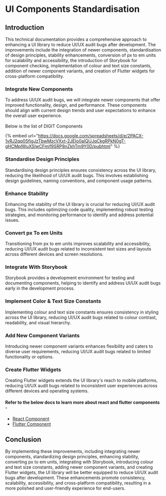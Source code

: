 # UI Components Standardisation

## Introduction <a href="#dlzdc5xdz5ch" id="dlzdc5xdz5ch"></a>

This technical documentation provides a comprehensive approach to enhancing a UI library to reduce UI/UX audit bugs after development. The improvements include the integration of newer components, standardisation of design principles, stability enhancements, conversion of px to em units for scalability and accessibility, the introduction of Storybook for component checking, implementation of colour and text size constants, addition of newer component variants, and creation of Flutter widgets for cross-platform compatibility.

### Integrate New Components <a href="#id-3aqkabis4f9a" id="id-3aqkabis4f9a"></a>

To address UI/UX audit bugs, we will integrate newer components that offer improved functionality, design, and performance. These components should align with current design trends and user expectations to enhance the overall user experience.\
\
Below is the list of DIGIT Components

{% embed url="https://docs.google.com/spreadsheets/d/e/2PACX-1vRJ2qq0SfjgJzTbwMzcVXxt-2JEIo0aIQUJqCkgRPkN0gT-gHCMplWuXSlwCFmif9SRP8nZkhTm9Y0D/pubhtml" %}

### Standardise Design Principles <a href="#ads3u4tuhemc" id="ads3u4tuhemc"></a>

Standardising design principles ensures consistency across the UI library, reducing the likelihood of UI/UX audit bugs. This involves establishing design guidelines, naming conventions, and component usage patterns.

### Enhance Stability  <a href="#axrg4lhtt9hj" id="axrg4lhtt9hj"></a>

Enhancing the stability of the UI library is crucial for reducing UI/UX audit bugs. This includes optimizing code quality, implementing robust testing strategies, and monitoring performance to identify and address potential issues.

### Convert px To em Units <a href="#tfi9ikybdhq4" id="tfi9ikybdhq4"></a>

Transitioning from px to em units improves scalability and accessibility, reducing UI/UX audit bugs related to inconsistent text sizes and layouts across different devices and screen resolutions.

### Integrate With Storybook <a href="#mg554ko71sbr" id="mg554ko71sbr"></a>

Storybook provides a development environment for testing and documenting components, helping to identify and address UI/UX audit bugs early in the development process.

### Implement Color & Text Size Constants <a href="#n19lwfyl25ke" id="n19lwfyl25ke"></a>

Implementing colour and text size constants ensures consistency in styling across the UI library, reducing UI/UX audit bugs related to colour contrast, readability, and visual hierarchy.

### Add New Component Variants <a href="#id-20groophu08q" id="id-20groophu08q"></a>

Introducing newer component variants enhances flexibility and caters to diverse user requirements, reducing UI/UX audit bugs related to limited functionality or options.

### Create Flutter Widgets <a href="#naxi948y7b02" id="naxi948y7b02"></a>

Creating Flutter widgets extends the UI library's reach to mobile platforms, reducing UI/UX audit bugs related to inconsistent user experiences across different devices and operating systems.

#### Refer to the below docs to learn more about react and flutter components - <a href="#id-9wbii1syfx61" id="id-9wbii1syfx61"></a>

* [React Component ](digit-ui-core-react-components/)
* [Flutter Component](digit-ui-core-flutter-components/)

## Conclusion <a href="#id-1t75ngdm8hzh" id="id-1t75ngdm8hzh"></a>

By implementing these improvements, including integrating newer components, standardizing design principles, enhancing stability, converting px to em units, integrating with Storybook, introducing colour and text size constants, adding newer component variants, and creating Flutter widgets, the UI library will be better equipped to reduce UI/UX audit bugs after development. These enhancements promote consistency, scalability, accessibility, and cross-platform compatibility, resulting in a more polished and user-friendly experience for end-users.

